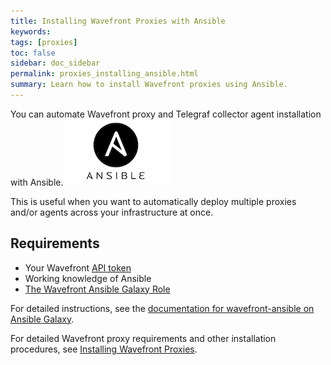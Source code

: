 ```yaml
---
title: Installing Wavefront Proxies with Ansible
keywords:
tags: [proxies]
toc: false
sidebar: doc_sidebar
permalink: proxies_installing_ansible.html
summary: Learn how to install Wavefront proxies using Ansible.
---
```

You can automate Wavefront proxy and Telegraf collector agent installation with Ansible. ![ansible](images/ansible.png)
 
This is useful when you want to automatically deploy multiple proxies and/or agents across your infrastructure at once.


## Requirements

- Your Wavefront [API token](wavefront_api.html#api-tokens)
- Working knowledge of Ansible
- [The Wavefront Ansible Galaxy Role](https://galaxy.ansible.com/wavefrontHQ/wavefront-ansible/)
 
For detailed instructions, see the [documentation for wavefront-ansible on Ansible Galaxy](https://galaxy.ansible.com/wavefrontHQ/wavefront-ansible/#readme).
 
For detailed Wavefront proxy requirements and other installation procedures, see [Installing Wavefront Proxies](proxies_installing.html).



